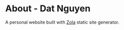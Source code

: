 # About - Dat Nguyen

A personal website built with [Zola](https://www.getzola.org/) static site generator.
